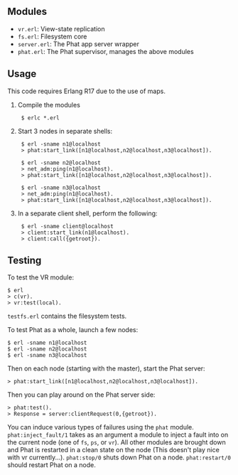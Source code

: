 Modules
-------

 * `vr.erl`: View-state replication
 * `fs.erl`: Filesystem core
 * `server.erl`: The Phat app server wrapper
 * `phat.erl`: The Phat supervisor, manages the above modules

Usage
-----

This code requires Erlang R17 due to the use of maps.

1. Compile the modules

        $ erlc *.erl
    
2. Start 3 nodes in separate shells:
    
        $ erl -sname n1@localhost
        > phat:start_link([n1@localhost,n2@localhost,n3@localhost]).

        $ erl -sname n2@localhost
        > net_adm:ping(n1@localhost).
        > phat:start_link([n1@localhost,n2@localhost,n3@localhost]).
        
        $ erl -sname n3@localhost
        > net_adm:ping(n1@localhost).
        > phat:start_link([n1@localhost,n2@localhost,n3@localhost]).
        
3. In a separate client shell, perform the following:
        
        $ erl -sname client@localhost
        > client:start_link(n1@localhost).
        > client:call({getroot}).

Testing 
-------

To test the VR module:

    $ erl
    > c(vr).
    > vr:test(local).

`testfs.erl`  contains the filesystem tests.

To test Phat as a whole, launch a few nodes:

    $ erl -sname n1@localhost
    $ erl -sname n2@localhost
    $ erl -sname n3@localhost

Then on each node (starting with the master), start the Phat server:

    > phat:start_link([n1@localhost,n2@localhost,n3@localhost]).
    
Then you can play around on the Phat server side:

    > phat:test().
    > Response = server:clientRequest(0,{getroot}).

You can induce various types of failures using the `phat` module.
`phat:inject_fault/1` takes as an argument a module to inject a fault into
on the current node (one of `fs`, `ps`, or `vr`). All other modules are brought
down and Phat is restarted in a clean state on the node (This doesn't play nice
with vr currently...). `phat:stop/0` shuts down Phat on a node. `phat:restart/0`
should restart Phat on a node.
